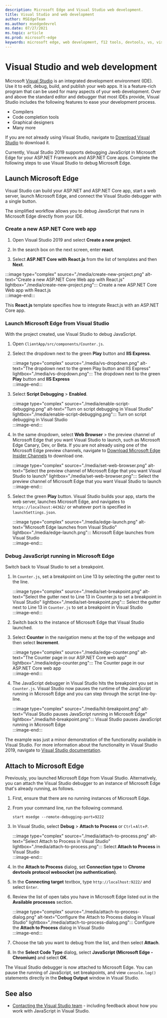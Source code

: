 ```yaml
---
description: Microsoft Edge and Visual Studio web development.
title: Visual Studio and web development
author: MSEdgeTeam
ms.author: msedgedevrel
ms.date: 07/27/2021
ms.topic: article
ms.prod: microsoft-edge
keywords: microsoft edge, web development, f12 tools, devtools, vs, visual studio, debugger
---
```

# Visual Studio and web development

Microsoft [Visual Studio][MicrosoftVisualstudioVs] is an integrated development environment \(IDE\).   Use it to edit, debug, build, and publish your web apps.  It is a feature-rich program that can be used for many aspects of your web development.  Over and above the standard editor and debugger that most IDEs provide, Visual Studio includes the following features to ease your development process.  

*   Compilers  
*   Code completion tools  
*   Graphical designers  
*   Many more  
    
If you are not already using Visual Studio, navigate to [Download Visual Studio][MicrosoftVisualstudioDownloads] to download it.  

Currently, Visual Studio 2019 supports debugging JavaScript in Microsoft Edge for your ASP.NET Framework and ASP.NET Core apps.  Complete the following steps to use Visual Studio to debug Microsoft Edge.  

## Launch Microsoft Edge  

Visual Studio can build your ASP.NET and ASP.NET Core app, start a web server, launch Microsoft Edge, and connect the Visual Studio debugger with a single button.  

The simplified workflow allows you to debug JavaScript that runs in Microsoft Edge directly from your IDE.  

### Create a new ASP.NET Core web app  

1.  Open Visual Studio 2019 and select **Create a new project**.  

1.  In the search box on the next screen, enter **react**.  

1.  Select **ASP.NET Core with React.js** from the list of templates and then **Next**.  

:::image type="complex" source="./media/create-new-project.png" alt-text="Create a new ASP.NET Core Web app with React.js" lightbox="./media/create-new-project.png":::
   Create a new ASP.NET Core Web app with React.js  
:::image-end:::  

This **React.js** template specifies how to integrate React.js with an ASP.NET Core app.  

### Launch Microsoft Edge from Visual Studio  

With the project created, use Visual Studio to debug JavaScript.  

1.  Open `ClientApp/src/components/Counter.js`.  

1.  Select the dropdown next to the green **Play** button and **IIS Express**.  
    
    :::image type="complex" source="./media/vs-dropdown.png" alt-text="The dropdown next to the green Play button and IIS Express" lightbox="./media/vs-dropdown.png":::
       The dropdown next to the green **Play** button and **IIS Express**  
    :::image-end:::  

1.  Select **Script Debugging** > **Enabled**.  

    :::image type="complex" source="./media/enable-script-debugging.png" alt-text="Turn on script debugging in Visual Studio" lightbox="./media/enable-script-debugging.png":::
       Turn on script debugging in Visual Studio  
    :::image-end:::  

1.  In the same dropdown, select **Web Browser** > the preview channel of Microsoft Edge that you want Visual Studio to launch, such as Microsoft Edge Canary, Dev, or Beta.  If you are not already using one of the Microsoft Edge preview channels, navigate to [Download Microsoft Edge Insider Channels][MicrosoftedgeinsiderDownload] to download one.  

    :::image type="complex" source="./media/set-web-browser.png" alt-text="Select the preview channel of Microsoft Edge that you want Visual Studio to launch" lightbox="./media/set-web-browser.png":::
       Select the preview channel of Microsoft Edge that you want Visual Studio to launch  
    :::image-end:::  

1.  Select the green **Play** button.  Visual Studio builds your app, starts the web server, launches Microsoft Edge, and navigates to `https://localhost:44362/` or whatever port is specified in `launchSettings.json`.  

    :::image type="complex" source="./media/edge-launch.png" alt-text="Microsoft Edge launches from Visual Studio" lightbox="./media/edge-launch.png":::
       Microsoft Edge launches from Visual Studio  
    :::image-end:::  

### Debug JavaScript running in Microsoft Edge  

Switch back to Visual Studio to set a breakpoint.  

1.  In `Counter.js`, set a breakpoint on Line 13 by selecting the gutter next to the line.  

    :::image type="complex" source="./media/set-breakpoint.png" alt-text="Select the gutter next to Line 13 in Counter.js to set a breakpoint in Visual Studio" lightbox="./media/set-breakpoint.png":::
       Select the gutter next to Line 13 in `Counter.js` to set a breakpoint in Visual Studio  
    :::image-end:::  

1.  Switch back to the instance of Microsoft Edge that Visual Studio launched.  

1.  Select **Counter** in the navigation menu at the top of the webpage and then select **Increment**.  

    :::image type="complex" source="./media/edge-counter.png" alt-text="The Counter page in our ASP.NET Core web app" lightbox="./media/edge-counter.png":::
       The Counter page in our ASP.NET Core web app  
    :::image-end:::  

1.  The JavaScript debugger in Visual Studio hits the breakpoint you set in `Counter.js`.  Visual Studio now pauses the runtime of the JavaScript running in Microsoft Edge and you can step through the script line-by-line.  

    :::image type="complex" source="./media/hit-breakpoint.png" alt-text="Visual Studio pauses JavaScript running in Microsoft Edge" lightbox="./media/hit-breakpoint.png":::
       Visual Studio pauses JavaScript running in Microsoft Edge  
    :::image-end:::  

The example was just a minor demonstration of the functionality available in Visual Studio.  For more information about the functionality in Visual Studio 2019, navigate to [Visual Studio documentation][VisualStudioWindowsIndex].  

## Attach to Microsoft Edge  

Previously, you launched Microsoft Edge from Visual Studio.  Alternatively, you can attach the Visual Studio debugger to an instance of Microsoft Edge that's already running, as follows.  

1.  First, ensure that there are no running instances of Microsoft Edge.  

1.  From your command line, run the following command.  

    ```console
    start msedge --remote-debugging-port=9222
    ```  

1.  In Visual Studio, select **Debug** > **Attach to Process** or `Ctrl`+`Alt`+`P`.  

    :::image type="complex" source="./media/attach-to-process.png" alt-text="Select Attach to Process in Visual Studio" lightbox="./media/attach-to-process.png":::
       Select **Attach to Process** in Visual Studio  
    :::image-end:::  

1.  In the **Attach to Process** dialog, set **Connection type** to **Chrome devtools protocol websocket (no authentication)**.  

1.  In the **Connecting target** textbox, type `http://localhost:9222/` and select `Enter`.  

1.  Review the list of open tabs you have in Microsoft Edge listed out in the **Available processes** section.  

    :::image type="complex" source="./media/attach-to-process-dialog.png" alt-text="Configure the Attach to Process dialog in Visual Studio" lightbox="./media/attach-to-process-dialog.png":::
       Configure the **Attach to Process** dialog in Visual Studio  
    :::image-end:::  

1.  Choose the tab you want to debug from the list, and then select **Attach**.  

1.  In the **Select Code Type** dialog, select **JavaScript (Microsoft Edge - Chromium)** and select **OK**.  

The Visual Studio debugger is now attached to Microsoft Edge.  You can pause the running of JavaScript, set breakpoints, and view `console.log()` statements directly in the **Debug Output** window in Visual Studio.  


<!-- ====================================================================== -->
## See also

*  [Contacting the Visual Studio team][Contact] - including feedback about how you work with JavaScript in Visual Studio.


<!-- ====================================================================== -->
<!-- links -->
[Contact]: ../contact.md#visual-studio-for-web-development "Contacting the Microsoft Edge team | Microsoft Edge Developer documentation"
<!-- external links -->
[VisualStudioWindowsIndex]: /visualstudio/windows/index "Visual Studio documentation | Microsoft Docs"  

[MicrosoftVisualstudioDownloads]: https://visualstudio.microsoft.com/downloads "Download Visual Studio"  
[MicrosoftVisualstudioVs]: https://visualstudio.microsoft.com/vs "Visual Studio IDE"  

[MicrosoftedgeinsiderDownload]: https://www.microsoftedgeinsider.com/download "Download Microsoft Edge Insider Channels"  

[TwitterIntentTweetViualstudioEdgdevtools]: https://twitter.com/intent/tweet?text=@VisualStudio+@EdgeDevTools "Tweet to @VisualStudio and @EdgeDevTools | Twitter"  
